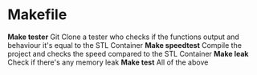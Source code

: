 # Makefile

**Make tester** Git Clone a tester who checks if the functions output and behaviour it's equal to the STL Container 
**Make speedtest** Compile the project and checks the speed compared to the STL Container 
**Make leak** Check if there's any memory leak 
**Make test** All of the above